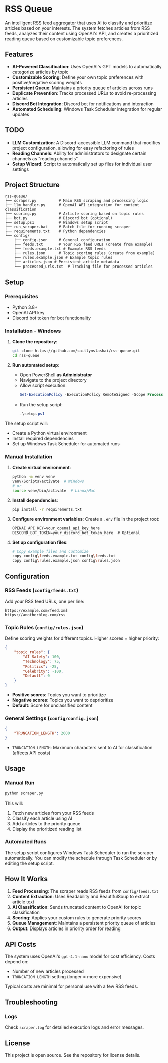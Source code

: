 # RSS Queue

An intelligent RSS feed aggregator that uses AI to classify and prioritize articles based on your interests. The system fetches articles from RSS feeds, analyzes their content using OpenAI's API, and creates a prioritized reading queue based on customizable topic preferences.

## Features

- **AI-Powered Classification**: Uses OpenAI's GPT models to automatically categorize articles by topic
- **Customizable Scoring**: Define your own topic preferences with positive/negative scoring weights
- **Persistent Queue**: Maintains a priority queue of articles across runs
- **Duplicate Prevention**: Tracks processed URLs to avoid re-processing articles
- **Discord Bot Integration**: Discord bot for notifications and interaction
- **Automated Scheduling**: Windows Task Scheduler integration for regular updates

## TODO

- **LLM Customization**: A Discord-accessible LLM command that modifies project configuration, allowing for easy refactoring of rules
- **Reading Channels**: Ability for administrators to designate certain channels as "reading channels"
- **Setup Wizard**: Script to automatically set up files for individual user settings

## Project Structure

```
rss-queue/
├── scraper.py          # Main RSS scraping and processing logic
├── llm_handler.py      # OpenAI API integration for content classification
├── scoring.py          # Article scoring based on topic rules
├── bot.py              # Discord bot (optional)
├── setup.ps1           # Windows setup script
├── run_scraper.bat     # Batch file for running scraper
├── requirements.txt    # Python dependencies
└── config/
    ├── config.json     # General configuration
    ├── feeds.txt       # Your RSS feed URLs (create from example)
    ├── feeds.example.txt # Example RSS feeds
    ├── rules.json      # Topic scoring rules (create from example)
    ├── rules.example.json # Example topic rules
    ├── articles.json # Persistent article metadata
    └── processed_urls.txt  # Tracking file for processed articles
```

## Setup

### Prerequisites

- Python 3.8+
- OpenAI API key
- Discord bot token for bot functionality

### Installation - Windows

1. **Clone the repository**:
   ```bash
   git clone https://github.com/caitlynslashai/rss-queue.git
   cd rss-queue
   ```

2. **Run automated setup**:
   - Open PowerShell **as Administrator**
   - Navigate to the project directory
   - Allow script execution:
     ```powershell
     Set-ExecutionPolicy -ExecutionPolicy RemoteSigned -Scope Process
     ```
   - Run the setup script:
     ```powershell
     .\setup.ps1
     ```

The setup script will:
- Create a Python virtual environment
- Install required dependencies
- Set up Windows Task Scheduler for automated runs

### Manual Installation

1. **Create virtual environment**:
   ```bash
   python -m venv venv
   venv\Scripts\activate  # Windows
   # or
   source venv/bin/activate  # Linux/Mac
   ```

2. **Install dependencies**:
   ```bash
   pip install -r requirements.txt
   ```

3. **Configure environment variables**:
   Create a `.env` file in the project root:
   ```env
   OPENAI_API_KEY=your_openai_api_key_here
   DISCORD_BOT_TOKEN=your_discord_bot_token_here  # Optional
   ```

4. **Set up configuration files**:
   ```bash
   # Copy example files and customize
   copy config\feeds.example.txt config\feeds.txt
   copy config\rules.example.json config\rules.json
   ```

## Configuration

### RSS Feeds (`config/feeds.txt`)

Add your RSS feed URLs, one per line:
```
https://example.com/feed.xml
https://anotherblog.com/rss
```

### Topic Rules (`config/rules.json`)

Define scoring weights for different topics. Higher scores = higher priority:

```json
{
    "topic_rules": {
        "AI Safety": 100,
        "Technology": 75,
        "Politics": -25,
        "Celebrity": -100,
        "Default": 0
    }
}
```

- **Positive scores**: Topics you want to prioritize
- **Negative scores**: Topics you want to deprioritize  
- **Default**: Score for unclassified content

### General Settings (`config/config.json`)

```json
{
    "TRUNCATION_LENGTH": 2000
}
```

- `TRUNCATION_LENGTH`: Maximum characters sent to AI for classification (affects API costs)

## Usage

### Manual Run

```bash
python scraper.py
```

This will:
1. Fetch new articles from your RSS feeds
2. Classify each article using AI
3. Add articles to the priority queue
4. Display the prioritized reading list

### Automated Runs

The setup script configures Windows Task Scheduler to run the scraper automatically. You can modify the schedule through Task Scheduler or by editing the setup script.

## How It Works

1. **Feed Processing**: The scraper reads RSS feeds from `config/feeds.txt`
2. **Content Extraction**: Uses Readability and BeautifulSoup to extract article text
3. **AI Classification**: Sends truncated content to OpenAI for topic classification
4. **Scoring**: Applies your custom rules to generate priority scores
5. **Queue Management**: Maintains a persistent priority queue of articles
6. **Output**: Displays articles in priority order for reading

## API Costs

The system uses OpenAI's `gpt-4.1-nano` model for cost efficiency. Costs depend on:
- Number of new articles processed
- `TRUNCATION_LENGTH` setting (longer = more expensive)

Typical costs are minimal for personal use with a few RSS feeds.

## Troubleshooting

### Logs

Check `scraper.log` for detailed execution logs and error messages.

## License

This project is open source. See the repository for license details.

